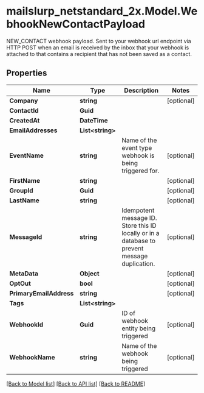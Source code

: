 # mailslurp_netstandard_2x.Model.WebhookNewContactPayload
NEW_CONTACT webhook payload. Sent to your webhook url endpoint via HTTP POST when an email is received by the inbox that your webhook is attached to that contains a recipient that has not been saved as a contact.

## Properties

Name | Type | Description | Notes
------------ | ------------- | ------------- | -------------
**Company** | **string** |  | [optional] 
**ContactId** | **Guid** |  | 
**CreatedAt** | **DateTime** |  | 
**EmailAddresses** | **List&lt;string&gt;** |  | 
**EventName** | **string** | Name of the event type webhook is being triggered for. | [optional] 
**FirstName** | **string** |  | [optional] 
**GroupId** | **Guid** |  | [optional] 
**LastName** | **string** |  | [optional] 
**MessageId** | **string** | Idempotent message ID. Store this ID locally or in a database to prevent message duplication. | [optional] 
**MetaData** | **Object** |  | [optional] 
**OptOut** | **bool** |  | [optional] 
**PrimaryEmailAddress** | **string** |  | [optional] 
**Tags** | **List&lt;string&gt;** |  | 
**WebhookId** | **Guid** | ID of webhook entity being triggered | [optional] 
**WebhookName** | **string** | Name of the webhook being triggered | [optional] 

[[Back to Model list]](../README#documentation-for-models) [[Back to API list]](../README#documentation-for-api-endpoints) [[Back to README]](../README)

